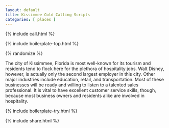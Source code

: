 ```yaml
---
layout: default
title: Kissimmee Cold Calling Scripts
categories: [ places ]
---
```


{% include call.html %}

{% include boilerplate-top.html %}


{% randomize %}

The city of Kissimmee, Florida is most well-known for its tourism and residents tend to flock here for the plethora of hospitality jobs. Walt Disney, however, is actually only the second largest employer in this city. Other major industries include education, retail, and transportation. Most of these businesses will be ready and willing to listen to a talented sales professional. It is vital to have excellent customer service skills, though, because most business owners and residents alike are involved in hospitality.

{% include boilerplate-try.html %}

{% include share.html %}